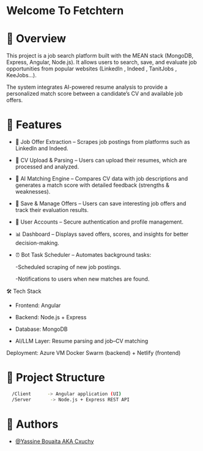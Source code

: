 
# Welcome To Fetchtern
# 📌 Overview

This project is a job search platform built with the MEAN stack (MongoDB, Express, Angular, Node.js).
It allows users to search, save, and evaluate job opportunities from popular websites (LinkedIn , Indeed , TanitJobs , KeeJobs...). 

The system integrates AI-powered resume analysis to provide a personalized match score between a candidate’s CV and available job offers.

# 🚀 Features

- 🔎 Job Offer Extraction – Scrapes job postings from platforms such as LinkedIn and Indeed.

- 📂 CV Upload & Parsing – Users can upload their resumes, which are processed and analyzed.

- 🤖 AI Matching Engine – Compares CV data with job descriptions and generates a match score with detailed feedback (strengths & weaknesses).

- 💾 Save & Manage Offers – Users can save interesting job offers and track their evaluation results.

- 👤 User Accounts – Secure authentication and profile management.

- 📊 Dashboard – Displays saved offers, scores, and insights for better decision-making.

- ⏰ Bot Task Scheduler – Automates background tasks:

    -Scheduled scraping of new job postings.
    
    -Notifications to users when new matches are found.

🛠️ Tech Stack

- Frontend: Angular

- Backend: Node.js + Express

- Database: MongoDB

- AI/LLM Layer: Resume parsing and job–CV matching 

Deployment: Azure VM Docker Swarm (backend) + Netlify (frontend)


# 📂 Project Structure

```bash
  /Client      -> Angular application (UI)
  /Server       -> Node.js + Express REST API
```


# 👤 Authors

- [@Yassine Bouaita AKA Cxuchy ](https://www.linkedin.com/in/bouaita-yassine-a7230323a/)

    

